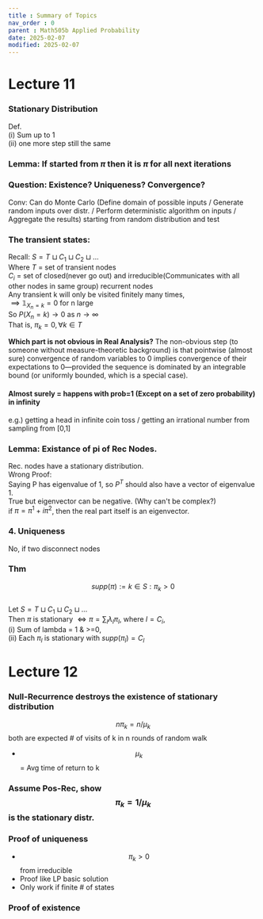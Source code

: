 ```yaml
---
title : Summary of Topics
nav_order : 0
parent : Math505b Applied Probability
date: 2025-02-07
modified: 2025-02-07
---
```

# Lecture 11
### Stationary Distribution
Def.  
(i) Sum up to 1  
(ii) one more step still the same  
### Lemma: If started from $\pi$ then it is $\pi$ for all next iterations  
### Question: Existence? Uniqueness? Convergence?  
Conv: Can do Monte Carlo (Define domain of possible inputs / Generate random inputs over distr. / Perform deterministic algorithm on inputs / Aggregate the results) starting from random distribution and test  

### The transient states:
Recall: $S = T \sqcup C_1 \sqcup C_2 \sqcup ...$    
Where $T$ = set of transient nodes  
$C_i$ = set of closed(never go out) and irreducible(Communicates with all other nodes in same group) recurrent nodes  
Any transient k will only be visited finitely many times,  
$\implies \mathbb{1}_{X_n=k} = 0$ for n large  
So $P(X_n = k) \to 0$ as $n \to \infty$  
That is, $\pi_k = 0, \forall k \in T$  

**Which part is not obvious in Real Analysis?**
The non-obvious step (to someone without measure-theoretic background) is that pointwise (almost sure) convergence of random variables to 0 implies convergence of their expectations to 0—provided the sequence is dominated by an integrable bound (or uniformly bounded, which is a special case).  

#### Almost surely = happens with prob=1 (Except on a set of zero probability) in infinity 
e.g.) getting a head in infinite coin toss / getting an irrational number from sampling from [0,1]  

### Lemma: Existance of pi of Rec Nodes.
Rec. nodes have a stationary distribution.  
Wrong Proof:  
Saying P has eigenvalue of 1, so $P^T$ should also have a vector of eigenvalue 1.  
True but eigenvector can be negative. 
(Why can't be complex?)  
if $\pi = \pi^1 + i \pi^2$, then the real part itself is an eigenvector.

### 4. Uniqueness  
No, if two disconnect nodes  

### Thm
$$ supp(\pi) := { k \in S : \pi_k > 0}$$  
Let $S = T \sqcup C_1 \sqcup C_2 \sqcup ...$    
Then $\pi$ is stationary $\iff \pi = \sum_l \lambda_l \pi_l$, where 
$l = C_i$,  
(i) Sum of lambda = 1 & >=0,  
(ii) Each $\pi_l$ is stationary with $supp(\pi_l) = C_l$

# Lecture 12
### Null-Recurrence destroys the existence of stationary distribution 
$$n \pi_k = n / \mu_k$$ both are expected # of visits of k in n rounds of random walk  
* $$\mu_k$$ = Avg time of return to k  
### Assume Pos-Rec, show $$\pi_k = 1/ \mu_k$$ is the stationary distr.  
### Proof of uniqueness
* $$\pi_k > 0 $$ from irreducible  
* Proof like LP basic solution  
* Only work if finite # of states  
### Proof of existence  
